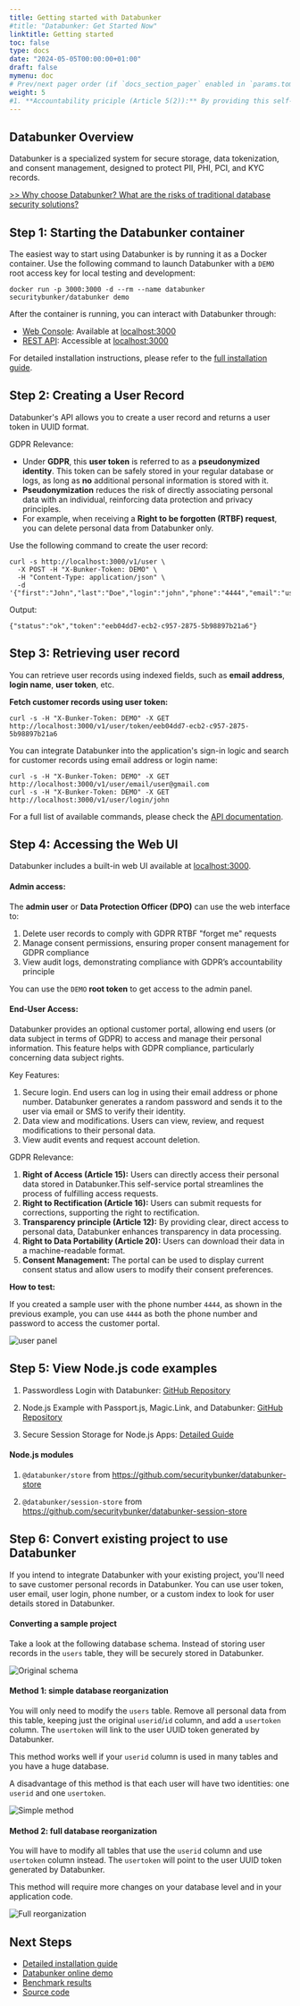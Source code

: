 ```yaml
---
title: Getting started with Databunker
#title: "Databunker: Get Started Now"
linktitle: Getting started
toc: false
type: docs
date: "2024-05-05T00:00:00+01:00"
draft: false
mymenu: doc
# Prev/next pager order (if `docs_section_pager` enabled in `params.toml`)
weight: 5
#1. **Accountability priciple (Article 5(2)):** By providing this self-service portal, organizations demonstrate their commitment to GDPR principles. All user actions in the portal can be logged, contributing to the demonstration of compliance.
---
```

## Databunker Overview
Databunker is a specialized system for secure storage, data tokenization, and consent management, designed to protect PII, PHI, PCI, and KYC records.

[>> Why choose Databunker? What are the risks of traditional database security solutions?](/doc/introduction/)


## Step 1: Starting the Databunker container
The easiest way to start using Databunker is by running it as a Docker container. Use the following command to launch Databunker with a ``DEMO`` root access key for local testing and development:

```
docker run -p 3000:3000 -d --rm --name databunker securitybunker/databunker demo
```

After the container is running, you can interact with Databunker through:

- [Web Console](https://demo.databunker.org/): Available at [localhost:3000](http://localhost:3000)
- [REST API](https://documenter.getpostman.com/view/11310294/Szmcbz32): Accessible at [localhost:3000](http://localhost:3000)

For detailed installation instructions, please refer to the [full installation guide](/doc/install/).

## Step 2: Creating a User Record

Databunker's API allows you to create a user record and returns a user token in UUID format.

GDPR Relevance:
* Under **GDPR**, this **user token** is referred to as a **pseudonymized identity**. This token can be safely stored in your regular database or logs, as long as **no** additional personal information is stored with it.
* **Pseudonymization** reduces the risk of directly associating personal data with an individual, reinforcing data protection and privacy principles.
* For example, when receiving a **Right to be forgotten (RTBF) request**, you can delete personal data from Databunker only.

Use the following command to create the user record:

```
curl -s http://localhost:3000/v1/user \
  -X POST -H "X-Bunker-Token: DEMO" \
  -H "Content-Type: application/json" \
  -d '{"first":"John","last":"Doe","login":"john","phone":"4444","email":"user@gmail.com"}'
```

Output:
```
{"status":"ok","token":"eeb04dd7-ecb2-c957-2875-5b98897b21a6"}
```

## Step 3: Retrieving user record

You can retrieve user records using indexed fields, such as **email address**, **login name**, **user token**, etc.

**Fetch customer records using user token:**

```
curl -s -H "X-Bunker-Token: DEMO" -X GET http://localhost:3000/v1/user/token/eeb04dd7-ecb2-c957-2875-5b98897b21a6
```

You can integrate Databunker into the application's sign-in logic and search for customer records using email address or login name:

```
curl -s -H "X-Bunker-Token: DEMO" -X GET http://localhost:3000/v1/user/email/user@gmail.com
curl -s -H "X-Bunker-Token: DEMO" -X GET http://localhost:3000/v1/user/login/john
```

For a full list of available commands, please check the [API documentation](https://documenter.getpostman.com/view/11310294/Szmcbz32).

## Step 4: Accessing the Web UI

Databunker includes a built-in web UI available at <a href="http://localhost:3000/" target="_blank">localhost:3000</a>.

#### Admin access:

The **admin user** or **Data Protection Officer (DPO)** can use the web interface to:
1. Delete user records to comply with GDPR RTBF "forget me" requests 
1. Manage consent permissions, ensuring proper consent management for GDPR compliance
1. View audit logs, demonstrating compliance with GDPR’s accountability principle

You can use the ``DEMO`` **root token** to get access to the admin panel.

#### End-User Access:

Databunker provides an optional customer portal, allowing end users (or data subject in terms of GDPR) to access and manage their personal information. This feature helps with GDPR compliance, particularly concerning data subject rights.

Key Features:
1. Secure login. End users can log in using their email address or phone number. Databunker generates a random password and sends it to the user via email or SMS to verify their identity.
1. Data view and modifications. Users can view, review, and request modifications to their personal data.
1. View audit events and request account deletion.

GDPR Relevance:
1. **Right of Access (Article 15):** Users can directly access their personal data stored in Databunker.This self-service portal streamlines the process of fulfilling access requests.
1. **Right to Rectification (Article 16):** Users can submit requests for corrections, supporting the right to rectification.
1. **Transparency principle (Article 12):** By providing clear, direct access to personal data, Databunker enhances transparency in data processing.
1. **Right to Data Portability (Article 20):** Users can download their data in a machine-readable format.
1. **Consent Management:** The portal can be used to display current consent status and allow users to modify their consent preferences.

**How to test:**

If you created a sample user with the phone number ``4444``, as shown in the previous example, you can use ``4444`` as both the phone number and password to access the customer portal.

![user panel](https://raw.githubusercontent.com/securitybunker/databunker/master/images/ui-profile-edit-and-save.png)


## Step 5: View Node.js code examples
1. Passwordless Login with Databunker: [GitHub Repository](https://github.com/securitybunker/databunker-nodejs-passwordless-login)

2. Node.js Example with Passport.js, Magic.Link, and Databunker: [GitHub Repository](https://github.com/securitybunker/databunker-nodejs-example)

3. Secure Session Storage for Node.js Apps: [Detailed Guide](https://databunker.org/use-case/secure-session-storage/#databunker-support-for-nodejs)

#### Node.js modules

1. `@databunker/store` from https://github.com/securitybunker/databunker-store

2. `@databunker/session-store` from https://github.com/securitybunker/databunker-session-store

## Step 6: Convert existing project to use Databunker

If you intend to integrate Databunker with your existing project, you'll need to save customer personal records in Databunker. You can use user token, user email, user login, phone number, or a custom index to look for user details stored in Databunker.

#### Converting a sample project

Take a look at the following database schema. Instead of storing user records in the ``users`` table, they will be securely stored in Databunker.

![Original schema](/img/db-original.png)


#### Method 1: simple database reorganization

You will only need to modify the ``users`` table. Remove all personal data from this table, keeping just the original ``userid``/``id`` column, and add a ``usertoken`` column. The ``usertoken`` will link to the user UUID token generated by Databunker.

This method works well if your ``userid`` column is used in many tables and you have a huge database.

A disadvantage of this method is that each user will have two identities: one ``userid`` and one ``usertoken``.

![Simple method](/img/db-simple.png)

#### Method 2: full database reorganization
You will have to modify all tables that use the ``userid`` column and use ``usertoken`` column instead. The ``usertoken`` will point to the user UUID token generated by Databunker.

This method will require more changes on your database level and in your application code.

![Full reorganization](/img/db-complex.png)

## Next Steps
- [Detailed installation guide](/doc/install/)
- [Databunker online demo](/doc/demo/)
- [Benchmark results](/doc/benchmark/)
- [Source code](https://github.com/securitybunker/databunker/)
